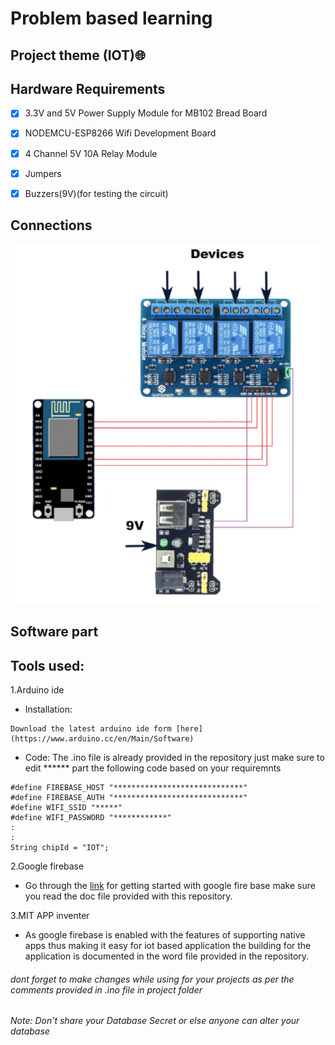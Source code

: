 # Problem based learning

## Project theme (IOT):globe_with_meridians:

## Hardware Requirements

- [x] 3.3V and 5V Power Supply Module for MB102 Bread Board

- [x] NODEMCU-ESP8266 Wifi Development Board

- [x] 4 Channel 5V 10A Relay Module

- [x] Jumpers

- [x] Buzzers(9V)(for testing the circuit)

## Connections
![connections](https://github.com/Preetam2114/Chemistry-PBL/blob/master/project/connections.png?raw=true)




## Software part
## Tools used:

1.Arduino ide 
  - Installation:
  ```
  Download the latest arduino ide form [here](https://www.arduino.cc/en/Main/Software)
  ```
  - Code:
  The .ino file is already provided in the repository just make sure to edit ****** part the following code based on your requiremnts
  ```
  #define FIREBASE_HOST "*****************************" 
  #define FIREBASE_AUTH "*****************************"
  #define WIFI_SSID "*****"
  #define WIFI_PASSWORD "************"
  :
  :
  String chipId = "IOT";
  ```
2.Google firebase
  - Go through the [link](https://cloud.google.com/solutions/mobile/mobile-firebase-app-engine-flexible) for getting started with google fire base make sure you read the doc file provided with this repository.
  
3.MIT APP inventer
  - As google firebase is enabled with the features of supporting native apps thus making it easy for iot based application the building for the application is documented in the word file provided in the repository.
  


###### _dont forget to make changes while using for your projects as per the comments provided in .ino file in project folder_
###### Note: Don't share your Database Secret or else anyone can alter your database
